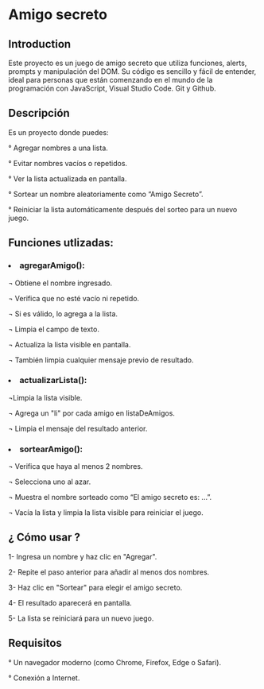 <h1> Amigo secreto </h1>

<h2>Introduction</h2>  

Este proyecto es un juego de amigo secreto que utiliza funciones, alerts, prompts y manipulación del DOM. Su código es sencillo y fácil de entender, ideal para personas que están comenzando en el mundo de la programación con JavaScript, Visual Studio Code. Git y Github.

<h2> Descripción </h2>

Es un proyecto donde puedes:
 
°  Agregar nombres a una lista.

°  Evitar nombres vacíos o repetidos.

° Ver la lista actualizada en pantalla.

°  Sortear un nombre aleatoriamente como “Amigo Secreto”.

°  Reiniciar la lista automáticamente después del sorteo para un nuevo juego.

<h2>Funciones utlizadas:</h2>

<h3><li>agregarAmigo():</h3>
 
¬ Obtiene el nombre ingresado.

¬ Verifica que no esté vacío ni repetido.

¬ Si es válido, lo agrega a la lista.

¬ Limpia el campo de texto.

¬ Actualiza la lista visible en pantalla.

¬ También limpia cualquier mensaje previo de resultado.

<h3><li>actualizarLista():</h3>

¬Limpia la lista visible.

¬ Agrega un "li" por cada amigo en listaDeAmigos.

¬ Limpia el mensaje del resultado anterior.

<h3><li>sortearAmigo():</h3>

¬ Verifica que haya al menos 2 nombres.

¬ Selecciona uno al azar.

¬ Muestra el nombre sorteado como “El amigo secreto es: ...”.

¬ Vacía la lista y limpia la lista visible para reiniciar el juego.


<h2> ¿ Cómo usar ?</h2>


1- Ingresa un nombre y haz clic en "Agregar".

2- Repite el paso anterior para añadir al menos dos nombres.

3- Haz clic en "Sortear" para elegir el amigo secreto.

4- El resultado aparecerá en pantalla.

5- La lista se reiniciará para un nuevo juego.

<h2>Requisitos</h2>

° Un navegador moderno (como Chrome, Firefox, Edge o Safari).

° Conexión a Internet.

